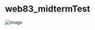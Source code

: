 # web83_midtermTest

![image](https://github.com/user-attachments/assets/0079e1e2-5f6c-4e2d-a1da-ac5e83b9e878)

